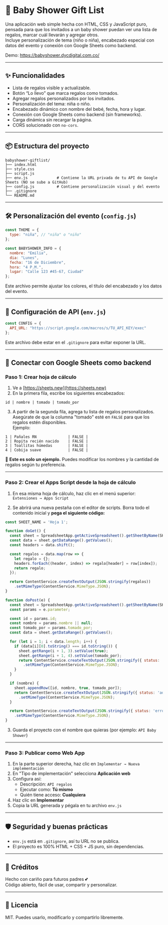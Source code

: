 
# 🎁 Baby Shower Gift List

Una aplicación web simple hecha con HTML, CSS y JavaScript puro, pensada para que los invitados a un baby shower puedan ver una lista de regalos, marcar cuál llevarán y agregar otros.  
Incluye personalización de tema (niño o niña), encabezado especial con datos del evento y conexión con Google Sheets como backend.

Demo: https://babyshower.dycdigital.com.co/

---

## ✨ Funcionalidades

- Lista de regalos visible y actualizable.
- Botón “Lo llevo” que marca regalos como tomados.
- Agregar regalos personalizados por los invitados.
- Personalización del tema: niña o niño.
- Encabezado dinámico con nombre del bebé, fecha, hora y lugar.
- Conexión con Google Sheets como backend (sin frameworks).
- Carga dinámica sin recargar la página.
- CORS solucionado con `no-cors`.

---

## 📦 Estructura del proyecto

```
babyshower-giftlist/
├── index.html
├── style.css
├── script.js
├── env.js             # Contiene la URL privada de tu API de Google Sheets (NO se sube a GitHub)
├── config.js          # Contiene personalización visual y del evento
├── .gitignore
└── README.md
```

---

## 🛠️ Personalización del evento (`config.js`)

```js
const THEME = {
  type: "niña", // "niña" o "niño"
};

const BABYSHOWER_INFO = {
  nombre: "Emilia",
  dia: "Lunes",
  fecha: "16 de Diciembre",
  hora: "4 P.M.",
  lugar: "Calle 123 #45-67, Ciudad"
};
```

Este archivo permite ajustar los colores, el título del encabezado y los datos del evento.

---

## 🔐 Configuración de API (`env.js`)

```js
const CONFIG = {
  API_URL: "https://script.google.com/macros/s/TU_API_KEY/exec"
};
```

Este archivo debe estar en el `.gitignore` para evitar exponer la URL.

---

## 🔌 Conectar con Google Sheets como backend

### Paso 1: Crear hoja de cálculo

1. Ve a [https://sheets.new](https://sheets.new)
2. En la primera fila, escribe los siguientes encabezados:

```
id | nombre | tomado | tomado_por
```

3. A partir de la segunda fila, agrega tu lista de regalos personalizados.  
   Asegúrate de que la columna "tomado" esté en `FALSE` para que los regalos estén disponibles.  
   Ejemplo:

```
1 | Pañales RN              | FALSE | 
2 | Ropita recién nacido    | FALSE | 
3 | Toallitas húmedas       | FALSE |
4 | Cobija suave            | FALSE |
```

🔔 **Este es solo un ejemplo.** Puedes modificar los nombres y la cantidad de regalos según tu preferencia.

---

### Paso 2: Crear el Apps Script desde la hoja de cálculo

1. En esa misma hoja de cálculo, haz clic en el menú superior:  
   `Extensiones → Apps Script`

2. Se abrirá una nueva pestaña con el editor de scripts. Borra todo el contenido inicial y **pega el siguiente código:**

```javascript
const SHEET_NAME = 'Hoja 1';

function doGet() {
  const sheet = SpreadsheetApp.getActiveSpreadsheet().getSheetByName(SHEET_NAME);
  const data = sheet.getDataRange().getValues();
  const headers = data.shift();

  const regalos = data.map(row => {
    let regalo = {};
    headers.forEach((header, index) => regalo[header] = row[index]);
    return regalo;
  });

  return ContentService.createTextOutput(JSON.stringify(regalos))
    .setMimeType(ContentService.MimeType.JSON);
}

function doPost(e) {
  const sheet = SpreadsheetApp.getActiveSpreadsheet().getSheetByName(SHEET_NAME);
  const params = e.parameter;

  const id = params.id;
  const nombre = params.nombre || null;
  const tomado_por = params.tomado_por;
  const data = sheet.getDataRange().getValues();

  for (let i = 1; i < data.length; i++) {
    if (data[i][0].toString() === id.toString()) {
      sheet.getRange(i + 1, 3).setValue(true);
      sheet.getRange(i + 1, 4).setValue(tomado_por);
      return ContentService.createTextOutput(JSON.stringify({ status: 'updated' }))
        .setMimeType(ContentService.MimeType.JSON);
    }
  }

  if (nombre) {
    sheet.appendRow([id, nombre, true, tomado_por]);
    return ContentService.createTextOutput(JSON.stringify({ status: 'added' }))
      .setMimeType(ContentService.MimeType.JSON);
  }

  return ContentService.createTextOutput(JSON.stringify({ status: 'error' }))
    .setMimeType(ContentService.MimeType.JSON);
}
```

3. Guarda el proyecto con el nombre que quieras (por ejemplo: `API Baby Shower`)

---

### Paso 3: Publicar como Web App

1. En la parte superior derecha, haz clic en `Implementar → Nueva implementación`
2. En "Tipo de implementación" selecciona **Aplicación web**
3. Configura así:
   - Descripción: `API regalos`
   - Ejecutar como: **Tú mismo**
   - Quién tiene acceso: **Cualquiera**
4. Haz clic en **Implementar**
5. Copia la URL generada y pégala en tu archivo `env.js`

---

## 🛡️ Seguridad y buenas prácticas

- `env.js` está en `.gitignore`, así tu URL no se publica.
- El proyecto es 100% HTML + CSS + JS puro, sin dependencias.

---

## 🙌 Créditos

Hecho con cariño para futuros padres 💕  
Código abierto, fácil de usar, compartir y personalizar.

---

## 📄 Licencia

MIT. Puedes usarlo, modificarlo y compartirlo libremente.
